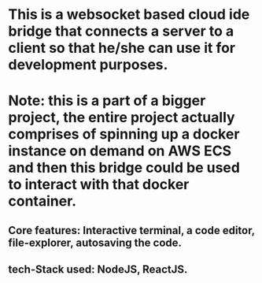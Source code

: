 # This is a websocket based cloud ide bridge that connects a server to a client so that he/she can use it for development purposes.

# Note: this is a part of a bigger project, the entire project actually comprises of spinning up a docker instance on demand on AWS ECS and then this bridge could be used to interact with that docker container.

## Core features: Interactive terminal, a code editor, file-explorer, autosaving the code.

## tech-Stack used: NodeJS, ReactJS.
